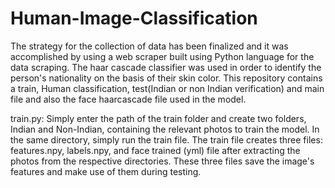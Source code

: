 # Human-Image-Classification
The strategy for the collection of data has been finalized and it was accomplished by using a web scraper built using Python language for the data scraping. The haar cascade classifier was used in order to identify the person's nationality on the basis of their skin color.
This repository contains a train, Human classification, test(Indian or non Indian verification) and main file and also the face haarcascade file used in the model.

train.py: Simply enter the path of the train folder and create two folders, Indian and Non-Indian, containing the relevant photos to train the model. In the same directory, simply run the train file. The train file creates three files: features.npy, labels.npy, and face trained (yml) file after extracting the photos from the respective directories. These three files save the image's features and make use of them during testing.
